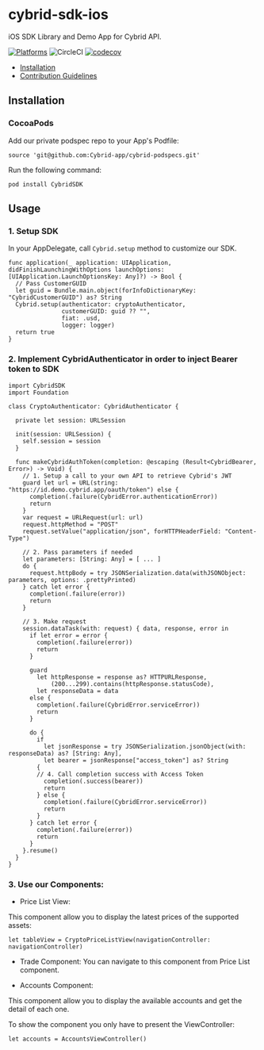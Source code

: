 # cybrid-sdk-ios

iOS SDK Library and Demo App for Cybrid API.

[![Platforms](https://img.shields.io/badge/Platforms-iOS-yellowgreen?style=flat-square)](https://img.shields.io/badge/Platforms-iOS-Green?style=flat-square)
![CircleCI](https://circleci.com/gh/Cybrid-app/cybrid-sdk-ios.svg?style=svg)
[![codecov](https://codecov.io/gh/Cybrid-app/cybrid-sdk-ios/branch/main/graph/badge.svg?token=LTJJFQJWEA)](https://codecov.io/gh/Cybrid-app/cybrid-sdk-ios)

- [Installation](#installation)
- [Contribution Guidelines](#contribution)

## Installation

### CocoaPods

Add our private podspec repo to your App's Podfile:

`source 'git@github.com:Cybrid-app/cybrid-podspecs.git'`

Run the following command:

`pod install CybridSDK`

## Usage

### 1. Setup SDK
In your AppDelegate, call `Cybrid.setup` method to customize our SDK.
```
func application(_ application: UIApplication, didFinishLaunchingWithOptions launchOptions: [UIApplication.LaunchOptionsKey: Any]?) -> Bool {
  // Pass CustomerGUID 
  let guid = Bundle.main.object(forInfoDictionaryKey: "CybridCustomerGUID") as? String
  Cybrid.setup(authenticator: cryptoAuthenticator,
               customerGUID: guid ?? "",
               fiat: .usd,
               logger: logger)
  return true
}
```

### 2. Implement CybridAuthenticator in order to inject Bearer token to SDK

```
import CybridSDK
import Foundation

class CryptoAuthenticator: CybridAuthenticator {

  private let session: URLSession

  init(session: URLSession) {
    self.session = session
  }

  func makeCybridAuthToken(completion: @escaping (Result<CybridBearer, Error>) -> Void) {
    // 1. Setup a call to your own API to retrieve Cybrid's JWT
    guard let url = URL(string: "https://id.demo.cybrid.app/oauth/token") else {
      completion(.failure(CybridError.authenticationError))
      return
    }
    var request = URLRequest(url: url)
    request.httpMethod = "POST"
    request.setValue("application/json", forHTTPHeaderField: "Content-Type")

    // 2. Pass parameters if needed
    let parameters: [String: Any] = [ ... ]
    do {
      request.httpBody = try JSONSerialization.data(withJSONObject: parameters, options: .prettyPrinted)
    } catch let error {
      completion(.failure(error))
      return
    }
    
    // 3. Make request
    session.dataTask(with: request) { data, response, error in
      if let error = error {
        completion(.failure(error))
        return
      }

      guard
        let httpResponse = response as? HTTPURLResponse,
            (200...299).contains(httpResponse.statusCode),
        let responseData = data
      else {
        completion(.failure(CybridError.serviceError))
        return
      }

      do {
        if
          let jsonResponse = try JSONSerialization.jsonObject(with: responseData) as? [String: Any],
          let bearer = jsonResponse["access_token"] as? String
        {
        // 4. Call completion success with Access Token
          completion(.success(bearer))
          return
        } else {
          completion(.failure(CybridError.serviceError))
          return
        }
      } catch let error {
        completion(.failure(error))
        return
      }
    }.resume()
  }
}
```

### 3. Use our Components:

- Price List View:

This component allow you to display the latest prices of the supported assets:

```
let tableView = CryptoPriceListView(navigationController: navigationController)
```

- Trade Component: You can navigate to this component from Price List component.

- Accounts Component:

This component allow you to display the available accounts and get the detail of each one.

To show the component you only have to present the ViewController:

```
let accounts = AccountsViewController()
```

